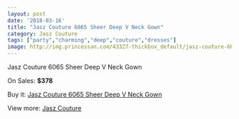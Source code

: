 ```yaml
---
layout: post
date: '2018-03-16'
title: "Jasz Couture 6065 Sheer Deep V Neck Gown"
category: Jasz Couture
tags: ["party","charming","deep","couture","dresses"]
image: http://img.princessan.com/43327-thickbox_default/jasz-couture-6065-sheer-deep-v-neck-gown.jpg
---
```

Jasz Couture 6065 Sheer Deep V Neck Gown

On Sales: **$378**
<a href="https://www.princessan.com/en/jasz-couture/20161-jasz-couture-6065-sheer-deep-v-neck-gown.html"><amp-img layout="responsive" width="600" height="600" src="//img.princessan.com/43327-thickbox_default/jasz-couture-6065-sheer-deep-v-neck-gown.jpg" alt="Jasz Couture 6065 Sheer Deep V Neck Gown 0" /></a>
<a href="https://www.princessan.com/en/jasz-couture/20161-jasz-couture-6065-sheer-deep-v-neck-gown.html"><amp-img layout="responsive" width="600" height="600" src="//img.princessan.com/43328-thickbox_default/jasz-couture-6065-sheer-deep-v-neck-gown.jpg" alt="Jasz Couture 6065 Sheer Deep V Neck Gown 1" /></a>

Buy it: [Jasz Couture 6065 Sheer Deep V Neck Gown](https://www.princessan.com/en/jasz-couture/20161-jasz-couture-6065-sheer-deep-v-neck-gown.html "Jasz Couture 6065 Sheer Deep V Neck Gown")

View more: [Jasz Couture](https://www.princessan.com/en/24-jasz-couture "Jasz Couture")
